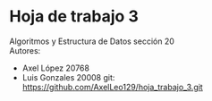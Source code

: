 # Hoja de trabajo 3
Algoritmos y Estructura de Datos sección 20  
Autores:
- Axel López 20768
- Luis Gonzales 20008
git: https://github.com/AxelLeo129/hoja_trabajo_3.git